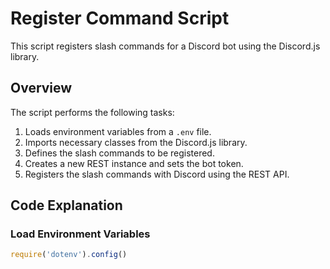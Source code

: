 # Register Command Script

This script registers slash commands for a Discord bot using the Discord.js library.

## Overview

The script performs the following tasks:

1. Loads environment variables from a `.env` file.
2. Imports necessary classes from the Discord.js library.
3. Defines the slash commands to be registered.
4. Creates a new REST instance and sets the bot token.
5. Registers the slash commands with Discord using the REST API.

## Code Explanation

### Load Environment Variables

```javascript
require('dotenv').config()
```
